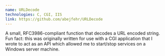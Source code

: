 ```yaml
---
name: URLDecode
technologies: C, CGI, IIS
link: https://github.com/abejfehr/URLDecode
---
```


A small, RFC3986-compliant function that decodes a URL encoded string. Fun fact: this was originally written for use with a CGI application that I wrote to act as an API which allowed me to start/stop services on a Windows server machine.
